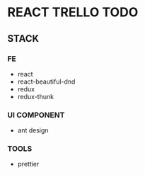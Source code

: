 # REACT TRELLO TODO

## STACK

### FE

- react
- react-beautiful-dnd
- redux
- redux-thunk

### UI COMPONENT

- ant design

### TOOLS

- prettier
